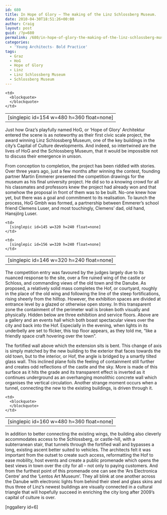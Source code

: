 ```yaml
---
id: 680
title: In Hope of Glory – The making of the Linz Schlossberg Museum.
date: 2010-04-30T18:51:26+00:00
author: Craig
layout: post
guid: /?p=680
permalink: /680/in-hope-of-glory-the-making-of-the-linz-schlossberg-museum
categories:
  - 'Young Architects- Bold Practice'
tags:
  - Graz
  - HoG
  - Hope of Glory
  - Linz
  - Linz Schlossberg Museum
  - Schlossberg Museum
---
```

<table border="0">
  <tr>
    <td>
      [singlepic id=154 w=480 h=360 float=none]
    </td>
    
    <td>
      <blockquote>
      </blockquote>
    </td>
  </tr>
</table>

Just how Graz’s playfully named HoG, or ‘Hope of Glory’ Architektur entered the scene is as noteworthy as their first civic scale project, the award winning Linz Schlossberg Museum, one of the key buildings in the city’s Capital of Culture developments. And indeed, so intertwined are the lives of HoG and the Schlossberg Museum, that it would be impossible not to discuss their emergence in unison.

From conception to completion, the project has been riddled with stories. Over three years ago, just a few months after winning the contest, founding partner Martin Emmerer presented the competition drawings for the museum as his final university project. He did so to a knowing crowd for all his classmates and professors knew the project had already won and that somehow the proposal in front of them was to be built. No-one knew how yet, but there was a goal and commitment to its realisation. To launch the process, HoG Gmbh was formed, a partnership between Emmerer’s school friend Clemens Luser, and most touchingly, Clemens’ dad, old hand, Hansjörg Luser.

<table border="0">
  <tr>
    <td>
      [singlepic id=146 w=320 h=240 float=none]
    </td>
    
    <td>
      [singlepic id=145 w=320 h=240 float=none]
    </td>
    
    <td>
      [singlepic id=156 w=320 h=240 float=none]
    </td>
  </tr>
</table>

The competition entry was favoured by the judges largely due to its nuanced response to the site, over a fire ruined wing of the castle or Schloss, and commanding views of the old town and the Danube. As proposed, a relatively solid mass completes the Hof, or courtyard, roughly in the place of the old wing and following the line of the steep fortifications, rising sheerly from the hilltop. However, the exhibition spaces are divided at entrance level by a glazed or otherwise open storey. In this transparent zone the containment of the perimeter wall is broken both visually and physically. Hidden below are three exhibition and service floors. Above are a gallery and an events hall which both boast spectacular views over the city and back into the Hof. Especially in the evening, when lights in its underbelly are set to flicker, this top floor appears, as they told me, “like a friendly space craft hovering over the town”.

The fortified wall above which the extension sits is bent. This change of axis is simply matched by the new building to the exterior that faces towards the old town, but to the interior, or Hof, the angle is bridged by a smartly tilted glass wall. This inclined plane foils the feeling of containment still further and creates odd reflections of the castle and the sky. More is made of this surface as it hits the grade and its transparent effect is inverted as it continues underground as an overhanging monolithic concrete wall which organises the vertical circulation. Another strange moment occurs when a tunnel, connecting the new to the existing buildings, is driven through it.

<table border="0">
  <tr>
    <td>
      [singlepic id=160 w=480 h=360 float=none]
    </td>
    
    <td>
      <blockquote>
      </blockquote>
    </td>
  </tr>
</table>

In addition to better connecting the existing wings, the building also cleverly accommodates access to the Schlossberg, or castle-hill, with a subterranean stair, that tunnels through the fortified wall and bypasses a long, existing ascent better suited to vehicles. The architects felt it was important from the outset to create such access, reformatting the Hof to ease mobility, host events and create a public promenade which opens the best views in town over the city for all &#8211; not only to paying customers. And from the furthest point of this promenade one can see the ‘Ars Electronica Centre’ and the ‘Lentos Art Museum’. They all blink at one another across the Danube with electronic lights from behind their steel and glass skins and thus three of Linz’s newest buildings are visually connected in a cultural triangle that will hopefully succeed in enriching the city long after 2009’s capital of culture is over.

[nggallery id=6]
